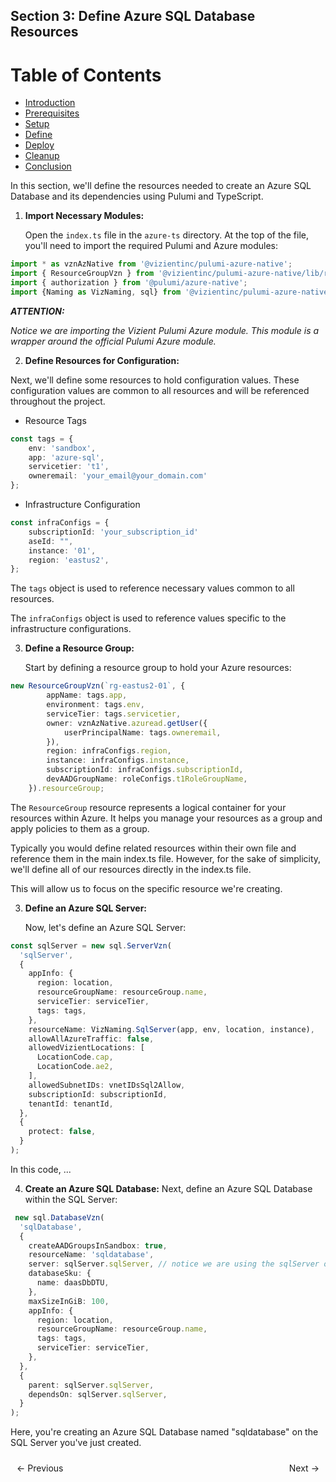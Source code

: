 ## Section 3: Define Azure SQL Database Resources


# Table of Contents

- [Introduction](https://bitquip.github.io/Azure-SQL/1_introduction)
- [Prerequisites](https://bitquip.github.io/Azure-SQL/2_prerequisites)
- [Setup](https://bitquip.github.io/Azure-SQL/3_setup)
- [Define](https://bitquip.github.io/Azure-SQL/4_define)
- [Deploy](https://bitquip.github.io/Azure-SQL/5_deploy)
- [Cleanup](https://bitquip.github.io/Azure-SQL/6_cleanup)
- [Conclusion](https://bitquip.github.io/Azure-SQL/7_conclusion)


In this section, we'll define the resources needed to create an Azure SQL Database and its dependencies using Pulumi and TypeScript.

1. **Import Necessary Modules:** 

    Open the `index.ts` file in the `azure-ts` directory. At the top of the file, you'll need to import the required Pulumi and Azure modules:


```typescript
import * as vznAzNative from '@vizientinc/pulumi-azure-native';
import { ResourceGroupVzn } from '@vizientinc/pulumi-azure-native/lib/resources/ResourceGroupVzn';
import { authorization } from '@pulumi/azure-native';
import {Naming as VizNaming, sql} from '@vizientinc/pulumi-azure-native';
```

***ATTENTION:*** 

*Notice we are importing the Vizient Pulumi Azure module. This module is a wrapper around the official Pulumi Azure module.*

2. **Define Resources for Configuration:**
    
Next, we'll define some resources to hold configuration values.
These configuration values are common to all resources and will be referenced throughout the project.

- Resource Tags

```typescript
const tags = {
    env: 'sandbox',
    app: 'azure-sql',
    servicetier: 't1',
    owneremail: 'your_email@your_domain.com'
};
```

- Infrastructure Configuration

```typescript
const infraConfigs = {
    subscriptionId: 'your_subscription_id'
    aseId: "",
    instance: '01',
    region: 'eastus2',
};
```

The `tags` object is used to reference necessary values common to all resources. 

The `infraConfigs` object is used to reference values specific to the infrastructure configurations.

3. **Define a Resource Group:**

    Start by defining a resource group to hold your Azure resources:

```typescript
new ResourceGroupVzn(`rg-eastus2-01`, {
        appName: tags.app,
        environment: tags.env,
        serviceTier: tags.servicetier,
        owner: vznAzNative.azuread.getUser({
            userPrincipalName: tags.owneremail,
        }),
        region: infraConfigs.region,
        instance: infraConfigs.instance,
        subscriptionId: infraConfigs.subscriptionId,
        devAADGroupName: roleConfigs.t1RoleGroupName,
    }).resourceGroup;
```

The `ResourceGroup` resource represents a logical container for your resources within Azure. It helps you manage your resources as a group and apply policies to them as a group.

Typically you would define related resources within their own file and reference them in the main index.ts file. However, for the sake of simplicity, we'll define all of our resources directly in the index.ts file.

This will allow us to focus on the specific resource we're creating.

3. **Define an Azure SQL Server:**
    
    Now, let's define an Azure SQL Server:

```typescript
const sqlServer = new sql.ServerVzn(
  'sqlServer',
  {
    appInfo: {
      region: location,
      resourceGroupName: resourceGroup.name,
      serviceTier: serviceTier,
      tags: tags,
    },
    resourceName: VizNaming.SqlServer(app, env, location, instance),
    allowAllAzureTraffic: false,
    allowedVizientLocations: [
      LocationCode.cap,
      LocationCode.ae2,
    ],
    allowedSubnetIDs: vnetIDsSql2Allow,
    subscriptionId: subscriptionId,
    tenantId: tenantId,
  },
  {
    protect: false,
  }
);
```

In this code, ...

4. **Create an Azure SQL Database:** Next, define an Azure SQL Database within the SQL Server:

```typescript
 new sql.DatabaseVzn(
  'sqlDatabase',
  {
    createAADGroupsInSandbox: true,
    resourceName: 'sqldatabase',
    server: sqlServer.sqlServer, // notice we are using the sqlServer object created above
    databaseSku: {
      name: daasDbDTU,
    },
    maxSizeInGiB: 100,
    appInfo: {
      region: location,
      resourceGroupName: resourceGroup.name,
      tags: tags,
      serviceTier: serviceTier,
    },
  },
  {
    parent: sqlServer.sqlServer,
    dependsOn: sqlServer.sqlServer,
  }
);

```

Here, you're creating an Azure SQL Database named "sqldatabase" on the SQL Server you've just created. 


<div style="display: flex; justify-content: space-between; align-items: center;">
    <a href="https://bitquip.github.io/Azure-SQL/3_setup" style="margin: 10px; text-decoration: none;">← Previous</a>
    <a href="https://bitquip.github.io/Azure-SQL/5_deploy" style="margin: 10px; text-decoration: none;">Next →</a>
</div>
